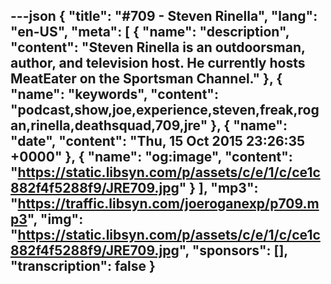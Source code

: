 ---json
{
  "title": "#709 - Steven Rinella",
  "lang": "en-US",
  "meta": [
    {
      "name": "description",
      "content": "Steven Rinella is an outdoorsman, author, and television host. He currently hosts MeatEater on the Sportsman Channel."
    },
    {
      "name": "keywords",
      "content": "podcast,show,joe,experience,steven,freak,rogan,rinella,deathsquad,709,jre"
    },
    {
      "name": "date",
      "content": "Thu, 15 Oct 2015 23:26:35 +0000"
    },
    {
      "name": "og:image",
      "content": "https://static.libsyn.com/p/assets/c/e/1/c/ce1c882f4f5288f9/JRE709.jpg"
    }
  ],
  "mp3": "https://traffic.libsyn.com/joeroganexp/p709.mp3",
  "img": "https://static.libsyn.com/p/assets/c/e/1/c/ce1c882f4f5288f9/JRE709.jpg",
  "sponsors": [],
  "transcription": false
}
---
<episode-header />

<timemark seconds="0" />

<transcribe-call-to-action />

<episode-footer />